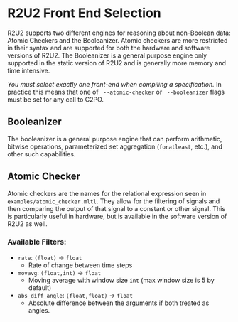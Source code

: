 # R2U2 Front End Selection
R2U2 supports two different engines for reasoning about non-Boolean data: Atomic Checkers and the Booleanizer. Atomic checkers are more restricted in their syntax and are supported for both the hardware and software versions of R2U2. The Booleanizer is a general purpose engine only supported in the static version of R2U2 and is generally more memory and time intensive. 

*You must select exactly one front-end when compiling a specification.* In practice this means that one of ` --atomic-checker` or ` --booleanizer` flags must be set for any call to C2PO. 

## Booleanizer
The booleanizer is a general purpose engine that can perform arithmetic, bitwise operations, parameterized set aggregation (`foratleast`, etc.), and other such capabilities. 

## Atomic Checker
Atomic checkers are the names for the relational expression seen in `examples/atomic_checker.mltl`. They allow for the filtering of signals and then comparing the output of that signal to a constant or other signal. This is particularly useful in hardware, but is available in the software version of R2U2 as well.

### Available Filters:
- `rate`: `(float)` -> `float`
    - Rate of change between time steps
- `movavg`: `(float,int)` -> `float`
    - Moving average with window size `int` (max window size is 5 by default)
- `abs_diff_angle`: `(float,float)` -> `float`
    - Absolute difference between the arguments if both treated as angles.
